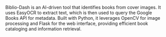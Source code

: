 Biblio-Dash is an AI-driven tool that identifies books from cover images. 
It uses EasyOCR to extract text, which is then used to query the Google Books API for metadata. 
Built with Python, it leverages OpenCV for image processing and Flask for the web interface, providing efficient book cataloging and information retrieval.
